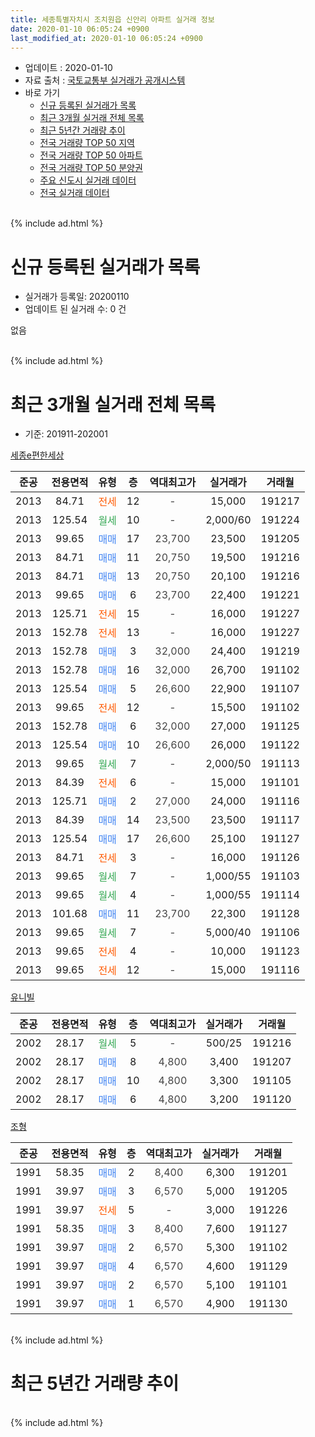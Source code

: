 ```yaml
---
title: 세종특별자치시 조치원읍 신안리 아파트 실거래 정보
date: 2020-01-10 06:05:24 +0900
last_modified_at: 2020-01-10 06:05:24 +0900
---
```


* 업데이트 : 2020-01-10
* 자료 출처 : [국토교통부 실거래가 공개시스템](http://rt.molit.go.kr)
* 바로 가기
    * [신규 등록된 실거래가 목록](#신규-등록된-실거래가-목록)
    * [최근 3개월 실거래 전체 목록](#최근-3개월-실거래-전체-목록)
    * [최근 5년간 거래량 추이](#최근-5년간-거래량-추이)
    * [전국 거래량 TOP 50 지역](https://inasie.github.io/apt-trade-info/최근-3개월-전국에서-가장-거래가-많이-발생한-지역)
    * [전국 거래량 TOP 50 아파트](https://inasie.github.io/apt-trade-info/최근-3개월-전국에서-가장-거래가-많이-발생한-아파트)
    * [전국 거래량 TOP 50 분양권](https://inasie.github.io/apt-trade-info/최근-3개월-전국에서-가장-거래가-많이-발생한-분양권)
    * [주요 신도시 실거래 데이터](https://inasie.github.io/apt-trade-info/주요-신도시)
    * [전국 실거래 데이터](https://inasie.github.io/apt-trade-info/전국)
<br>
{% include ad.html %}
<br>

# 신규 등록된 실거래가 목록
* 실거래가 등록일: 20200110
* 업데이트 된 실거래 수: 0 건

없음

<br>
{% include ad.html %}
<br>

# 최근 3개월 실거래 전체 목록
* 기준: 201911-202001


[세종e편한세상](https://search.naver.com/search.naver?query=%EC%84%B8%EC%A2%85%ED%8A%B9%EB%B3%84%EC%9E%90%EC%B9%98%EC%8B%9C+%EC%A1%B0%EC%B9%98%EC%9B%90%EC%9D%8D+%EC%8B%A0%EC%95%88%EB%A6%AC+%EC%84%B8%EC%A2%85e%ED%8E%B8%ED%95%9C%EC%84%B8%EC%83%81)

|준공|전용면적|유형|층|역대최고가|실거래가|거래월|
|:---:|:---:|:---:|:---:|:---:|:---:|:---:|
|2013|84.71|<span style="color:#ff5a00">전세</span>|12|<span style="color:#444444">-</span>|15,000|191217|
|2013|125.54|<span style="color:#34a853">월세</span>|10|<span style="color:#444444">-</span>|2,000/60|191224|
|2013|99.65|<span style="color:#4285f3">매매</span>|17|<span style="color:#444444">23,700</span>|23,500|191205|
|2013|84.71|<span style="color:#4285f3">매매</span>|11|<span style="color:#444444">20,750</span>|19,500|191216|
|2013|84.71|<span style="color:#4285f3">매매</span>|13|<span style="color:#444444">20,750</span>|20,100|191216|
|2013|99.65|<span style="color:#4285f3">매매</span>|6|<span style="color:#444444">23,700</span>|22,400|191221|
|2013|125.71|<span style="color:#ff5a00">전세</span>|15|<span style="color:#444444">-</span>|16,000|191227|
|2013|152.78|<span style="color:#ff5a00">전세</span>|13|<span style="color:#444444">-</span>|16,000|191227|
|2013|152.78|<span style="color:#4285f3">매매</span>|3|<span style="color:#444444">32,000</span>|24,400|191219|
|2013|152.78|<span style="color:#4285f3">매매</span>|16|<span style="color:#444444">32,000</span>|26,700|191102|
|2013|125.54|<span style="color:#4285f3">매매</span>|5|<span style="color:#444444">26,600</span>|22,900|191107|
|2013|99.65|<span style="color:#ff5a00">전세</span>|12|<span style="color:#444444">-</span>|15,500|191102|
|2013|152.78|<span style="color:#4285f3">매매</span>|6|<span style="color:#444444">32,000</span>|27,000|191125|
|2013|125.54|<span style="color:#4285f3">매매</span>|10|<span style="color:#444444">26,600</span>|26,000|191122|
|2013|99.65|<span style="color:#34a853">월세</span>|7|<span style="color:#444444">-</span>|2,000/50|191113|
|2013|84.39|<span style="color:#ff5a00">전세</span>|6|<span style="color:#444444">-</span>|15,000|191101|
|2013|125.71|<span style="color:#4285f3">매매</span>|2|<span style="color:#444444">27,000</span>|24,000|191116|
|2013|84.39|<span style="color:#4285f3">매매</span>|14|<span style="color:#444444">23,500</span>|23,500|191117|
|2013|125.54|<span style="color:#4285f3">매매</span>|17|<span style="color:#444444">26,600</span>|25,100|191127|
|2013|84.71|<span style="color:#ff5a00">전세</span>|3|<span style="color:#444444">-</span>|16,000|191126|
|2013|99.65|<span style="color:#34a853">월세</span>|7|<span style="color:#444444">-</span>|1,000/55|191103|
|2013|99.65|<span style="color:#34a853">월세</span>|4|<span style="color:#444444">-</span>|1,000/55|191114|
|2013|101.68|<span style="color:#4285f3">매매</span>|11|<span style="color:#444444">23,700</span>|22,300|191128|
|2013|99.65|<span style="color:#34a853">월세</span>|7|<span style="color:#444444">-</span>|5,000/40|191106|
|2013|99.65|<span style="color:#ff5a00">전세</span>|4|<span style="color:#444444">-</span>|10,000|191123|
|2013|99.65|<span style="color:#ff5a00">전세</span>|12|<span style="color:#444444">-</span>|15,000|191116|

[유니빌](https://search.naver.com/search.naver?query=%EC%84%B8%EC%A2%85%ED%8A%B9%EB%B3%84%EC%9E%90%EC%B9%98%EC%8B%9C+%EC%A1%B0%EC%B9%98%EC%9B%90%EC%9D%8D+%EC%8B%A0%EC%95%88%EB%A6%AC+%EC%9C%A0%EB%8B%88%EB%B9%8C)

|준공|전용면적|유형|층|역대최고가|실거래가|거래월|
|:---:|:---:|:---:|:---:|:---:|:---:|:---:|
|2002|28.17|<span style="color:#34a853">월세</span>|5|<span style="color:#444444">-</span>|500/25|191216|
|2002|28.17|<span style="color:#4285f3">매매</span>|8|<span style="color:#444444">4,800</span>|3,400|191207|
|2002|28.17|<span style="color:#4285f3">매매</span>|10|<span style="color:#444444">4,800</span>|3,300|191105|
|2002|28.17|<span style="color:#4285f3">매매</span>|6|<span style="color:#444444">4,800</span>|3,200|191120|

[조형](https://search.naver.com/search.naver?query=%EC%84%B8%EC%A2%85%ED%8A%B9%EB%B3%84%EC%9E%90%EC%B9%98%EC%8B%9C+%EC%A1%B0%EC%B9%98%EC%9B%90%EC%9D%8D+%EC%8B%A0%EC%95%88%EB%A6%AC+%EC%A1%B0%ED%98%95)

|준공|전용면적|유형|층|역대최고가|실거래가|거래월|
|:---:|:---:|:---:|:---:|:---:|:---:|:---:|
|1991|58.35|<span style="color:#4285f3">매매</span>|2|<span style="color:#444444">8,400</span>|6,300|191201|
|1991|39.97|<span style="color:#4285f3">매매</span>|3|<span style="color:#444444">6,570</span>|5,000|191205|
|1991|39.97|<span style="color:#ff5a00">전세</span>|5|<span style="color:#444444">-</span>|3,000|191226|
|1991|58.35|<span style="color:#4285f3">매매</span>|3|<span style="color:#444444">8,400</span>|7,600|191127|
|1991|39.97|<span style="color:#4285f3">매매</span>|2|<span style="color:#444444">6,570</span>|5,300|191102|
|1991|39.97|<span style="color:#4285f3">매매</span>|4|<span style="color:#444444">6,570</span>|4,600|191129|
|1991|39.97|<span style="color:#4285f3">매매</span>|2|<span style="color:#444444">6,570</span>|5,100|191101|
|1991|39.97|<span style="color:#4285f3">매매</span>|1|<span style="color:#444444">6,570</span>|4,900|191130|


<br>
{% include ad.html %}
<br>

# 최근 5년간 거래량 추이


<div style="width:100%;">
    <canvas id="deal_progress" height="200"></canvas>
</div>

<script>
new Chart(document.getElementById("deal_progress"), {
    type: 'line',
    data: {
        labels: ['201501','201502','201503','201504','201505','201506','201507','201508','201509','201510','201511','201512','201601','201602','201603','201604','201605','201606','201607','201608','201609','201610','201611','201612','201701','201702','201703','201704','201705','201706','201707','201708','201709','201710','201711','201712','201801','201802','201803','201804','201805','201806','201807','201808','201809','201810','201811','201812','201901','201902','201903','201904','201905','201906','201907','201908','201909','201910','201911','201912','202001'],
        datasets: [{
            label: '매매',
            pointRadius: 1,
            data: [7, 13, 10, 11, 23, 6, 14, 17, 10, 20, 11, 12, 9, 8, 12, 17, 14, 21, 11, 25, 18, 20, 12, 12, 13, 18, 24, 13, 11, 22, 15, 16, 11, 11, 9, 7, 21, 12, 23, 4, 11, 14, 7, 8, 10, 4, 12, 15, 12, 8, 11, 8, 4, 11, 10, 8, 5, 10, 15, 8, 0],
            borderColor: "rgba(255, 201, 14, 1)",
            backgroundColor: "rgba(255, 201, 14, 0.5)",
            fill: false,
            lineTension: 0
        },{
            label: '전월세',
            pointRadius: 1,
            data: [31, 19, 33, 15, 19, 17, 15, 13, 9, 12, 12, 13, 16, 11, 6, 9, 10, 13, 9, 9, 4, 8, 13, 17, 17, 16, 17, 14, 13, 8, 9, 6, 11, 15, 8, 12, 12, 8, 18, 5, 9, 9, 4, 6, 3, 7, 9, 16, 14, 12, 11, 6, 9, 12, 8, 11, 7, 1, 9, 6, 0],
            borderColor: "rgba(0, 141, 185, 1)",
            backgroundColor: "rgba(0, 141, 185, 0.5)",
            fill: false,
            lineTension: 0
        }
        ]
    },
    options: {
        responsive: true,
        title: {
            display: false
        },
        tooltips: {
            mode: 'index',
            intersect: false
        },
        hover: {
            mode: 'nearest',
            intersect: true
        },
        scales: {
            xAxes: [{
                display: true,
                scaleLabel: {
                    display: true,
                    labelString: '년/월'
                }
            }],
            yAxes: [{
                display: true,
                ticks: {
                    suggestedMin: 0,
                },
                scaleLabel: {
                    display: true,
                    labelString: '실거래 수'
                }
            }]
        }
    }
});

</script>


<br>
{% include ad.html %}
<br>

